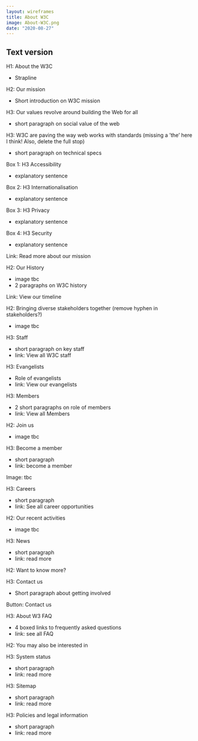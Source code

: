 ```yaml
---
layout: wireframes
title: About W3C
image: About-W3C.png
date: "2020-08-27"
---
```


## Text version

H1: About the W3C
- Strapline
	
H2: Our mission
- Short introduction on W3C mission
	
H3: Our values revolve around building the Web for all
- short paragraph on social value of the web

H3: W3C are paving the way web works with standards (missing a ’the’ here I think! Also, delete the full stop)
-  short paragraph on technical specs

Box 1: H3 Accessibility
-  explanatory sentence

Box 2: H3 Internationalisation
-  explanatory sentence

Box 3: H3 Privacy
-  explanatory sentence

Box 4: H3 Security
-  explanatory sentence

Link: Read more about our mission

H2: Our History
-  image tbc
-  2 paragraphs on W3C history

Link: View our timeline

H2: Bringing diverse stakeholders together (remove hyphen in stakeholders?)
-  image tbc

H3: Staff
-  short paragraph on key staff
-  link: View all W3C staff

H3: Evangelists
-  Role of evangelists
-  link: View our evangelists

H3: Members
-  2 short paragraphs on role of members
-  link: View all Members

H2: Join us
-  image tbc

H3: Become a member
-  short paragraph
-  link: become a member

Image: tbc

H3: Careers
-  short paragraph
-  link: See all career opportunities

H2: Our recent activities
-  image tbc

H3: News
-  short paragraph
-  link: read more

H2: Want to know more?

H3: Contact us
-  Short paragraph about getting involved

Button: Contact us

H3: About W3 FAQ
-  4 boxed links to frequently asked questions
-  link: see all FAQ

H2: You may also be interested in

H3: System status
-  short paragraph
-  link: read more

H3: Sitemap
-  short paragraph
-  link: read more

H3: Policies and legal information
-  short paragraph
-  link: read more